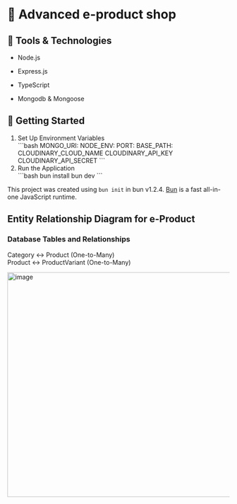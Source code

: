 # 🌟 Advanced e-product shop
 
## 🚀 Tools & Technologies
 <ul> <li>Node.js</li> </ul>
  <ul> <li>Express.js</li> </ul>
  <ul> <li>TypeScript</li> </ul>
  <ul> <li>Mongodb & Mongoose</li> </ul>

## 🔄 Getting Started
<ol>
 <li>Set Up Environment Variables</li>
 ```bash
 MONGO_URI:
 NODE_ENV:
 PORT: 
 BASE_PATH:
CLOUDINARY_CLOUD_NAME
CLOUDINARY_API_KEY
CLOUDINARY_API_SECRET
 ```
 <li>Run the Application</li>
 ```bash
bun install
bun dev
```
</ol>

This project was created using `bun init` in bun v1.2.4. [Bun](https://bun.sh) is a fast all-in-one JavaScript runtime.

## Entity Relationship Diagram for e-Product
### Database Tables and Relationships
Category ↔ Product (One-to-Many) </br>
Product ↔ ProductVariant (One-to-Many)

<img width="784" height="508" alt="image" src="https://github.com/user-attachments/assets/cac89a32-2f37-4242-b856-110fd9bf797d" />
